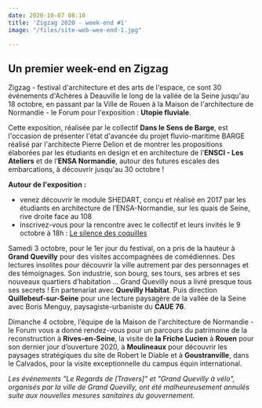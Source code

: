 ```yaml
---
date: 2020-10-07 08:10
title: 'Zigzag 2020 - week-end #1'
image: "/files/site-web-wee-end-1.jpg"

---
```

## Un premier week-end en Zigzag

Zigzag - festival d'architecture et des arts de l'espace, ce sont 30 événements d'Achères à Deauville le long de la vallée de la Seine jusqu'au 18 octobre, en passant par la Ville de Rouen à la Maison de l'architecture de Normandie - le Forum pour l'exposition : **Utopie fluviale**.

Cette exposition, réalisée par le collectif **Dans le Sens de Barge**, est l'occasion de présenter l'état d'avancée du projet fluvio-maritime BARGE réalisé par l'architecte Pierre Delion et de montrer les propositions élaborées par les étudiants en design et en architecture de l'**ENSCI - Les Ateliers** et de l’**ENSA Normandie**, autour des futures escales des embarcations, à découvrir jusqu'au 30 octobre !

**Autour de l'exposition :**

* venez découvrir le module SHEDART, conçu et réalisé en 2017 par les étudiants en architecture de l’ENSA-Normandie, sur les quais de Seine, rive droite face au 108
* inscrivez-vous pour la rencontre avec le collectif et leurs invités le 9 octobre à 18h : [Le silence des coquilles](https://festivalzigzag.fr/events/le-silence-des-coquilles)

Samedi 3 octobre, pour le 1er jour du festival, on a pris de la hauteur à **Grand Quevilly** pour des visites accompagnées de comédiennes. Des lectures insolites pour découvrir la ville autrement par des personnages et des témoignages. Son industrie, son bourg, ses tours, ses arbres et ses nouveaux quartiers d’habitation … Grand Quevilly nous a livré presque tous ses secrets ! En partenariat avec **Quevilly Habitat**. Puis direction **Quillebeuf-sur-Seine** pour une lecture paysagère de la vallée de la Seine avec Boris Menguy, paysagiste-urbaniste du **CAUE 76**.  
  
Dimanche 4 octobre, l’équipe de la Maison de l'architecture de Normandie - le Forum vous a donné rendez-vous pour un parcours du patrimoine de la reconstruction à **Rives-en-Seine**, la visite de **la Friche Lucien** à **Rouen** pour son dernier jour d’ouverture 2020, à **Moulineaux** pour découvrir les paysages stratégiques du site de Robert le Diable et à **Goustranville**, dans le Calvados, pour la visite exceptionnelle du campus équin international.

_Les événements "Le Regards de \[Travers\]" et "Grand Quevilly à vélo", organisés par la ville de Grand Quevilly, ont été malheureusement annulés suite aux nouvelles mesures sanitaires du gouvernement._